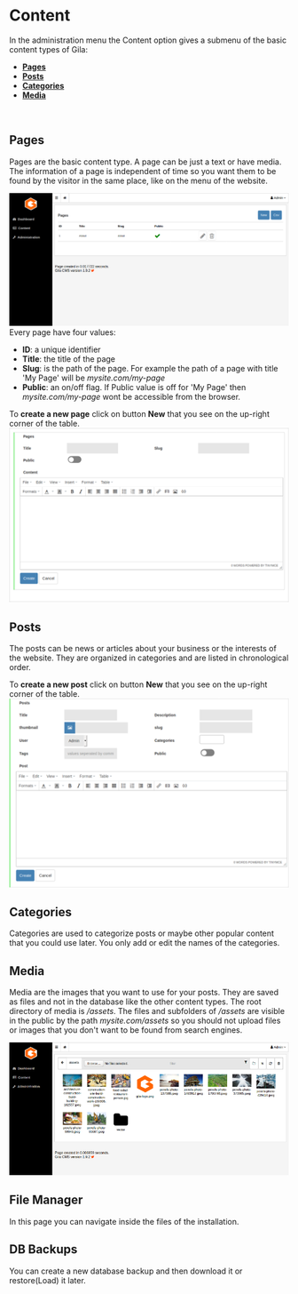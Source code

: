 
# Content

In the administration menu the Content option gives a submenu of the basic content types of Gila:

- [**Pages**](#pages)
- [**Posts**](#posts)
- [**Categories**](#categories)
- [**Media**](#media)
<br>

## Pages

Pages are the basic content type. A page can be just a text or have media. The information of a page is independent of time so you want them to be found by the visitor in the same place, like on the menu of the website.

![Pages](assets/pages.png)
Every page have four values:
- **ID**: a unique identifier
- **Title**: the title of the page
- **Slug**: is the path of the page. For example the path of a page with title 'My Page' will be *mysite.com/my-page*
- **Public**: an on/off flag. If Public value is off for 'My Page' then *mysite.com/my-page* wont be accessible from the browser.

To **create a new page** click on button **New** that you see on the up-right corner of the table.
![New Page](assets/page-new.png)
<br>

## Posts

The posts can be news or articles about your business or the interests of the website. They are organized in categories and are listed in chronological order.

To **create a new post** click on button **New** that you see on the up-right corner of the table.
![New Post](assets/post-new.png)
<br>

## Categories

Categories are used to categorize posts or maybe other popular content that you could use later.
You only add or edit the names of the categories.
<br>

## Media

Media are the images that you want to use for your posts. They are saved as files and not in the database like the other content types. The root directory of media is */assets*. The files and subfolders of */assets* are visible in the public by the path *mysite.com/assets* so you should not upload files or images that you don't want to be found from search engines.

![Media](assets/media.png)

## File Manager

In this page you can navigate inside the files of the installation.

## DB Backups

You can create a new database backup and then download it or restore(Load) it later.
